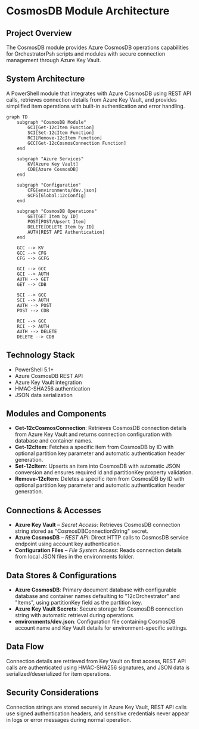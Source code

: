# CosmosDB Module Architecture

## Project Overview
The CosmosDB module provides Azure CosmosDB operations capabilities for OrchestratorPsh scripts and modules with secure connection management through Azure Key Vault.

## System Architecture
A PowerShell module that integrates with Azure CosmosDB using REST API calls, retrieves connection details from Azure Key Vault, and provides simplified item operations with built-in authentication and error handling.

```mermaid
graph TD
    subgraph "CosmosDB Module"
        GCI[Get-12cItem Function]
        SCI[Set-12cItem Function]
        RCI[Remove-12cItem Function]
        GCC[Get-12cCosmosConnection Function]
    end
    
    subgraph "Azure Services"
        KV[Azure Key Vault]
        CDB[Azure CosmosDB]
    end
    
    subgraph "Configuration"
        CFG[environments/dev.json]
        GCFG[Global:12cConfig]
    end
    
    subgraph "CosmosDB Operations"
        GET[GET Item by ID]
        POST[POST/Upsert Item]
        DELETE[DELETE Item by ID]
        AUTH[REST API Authentication]
    end
    
    GCC --> KV
    GCC --> CFG
    CFG --> GCFG
    
    GCI --> GCC
    GCI --> AUTH
    AUTH --> GET
    GET --> CDB
    
    SCI --> GCC
    SCI --> AUTH
    AUTH --> POST
    POST --> CDB
    
    RCI --> GCC
    RCI --> AUTH
    AUTH --> DELETE
    DELETE --> CDB
```

## Technology Stack
- PowerShell 5.1+
- Azure CosmosDB REST API
- Azure Key Vault integration
- HMAC-SHA256 authentication
- JSON data serialization

## Modules and Components

- **Get-12cCosmosConnection**: Retrieves CosmosDB connection details from Azure Key Vault and returns connection configuration with database and container names.
- **Get-12cItem**: Fetches a specific item from CosmosDB by ID with optional partition key parameter and automatic authentication header generation.
- **Set-12cItem**: Upserts an item into CosmosDB with automatic JSON conversion and ensures required id and partitionKey property validation.
- **Remove-12cItem**: Deletes a specific item from CosmosDB by ID with optional partition key parameter and automatic authentication header generation.

## Connections & Accesses

- **Azure Key Vault** – *Secret Access*: Retrieves CosmosDB connection string stored as "CosmosDBConnectionString" secret.
- **Azure CosmosDB** – *REST API*: Direct HTTP calls to CosmosDB service endpoint using account key authentication.
- **Configuration Files** – *File System Access*: Reads connection details from local JSON files in the environments folder.

## Data Stores & Configurations

- **Azure CosmosDB**: Primary document database with configurable database and container names defaulting to "12cOrchestrator" and "Items", using partitionKey field as the partition key.
- **Azure Key Vault Secrets**: Secure storage for CosmosDB connection string with automatic retrieval during operations.
- **environments/dev.json**: Configuration file containing CosmosDB account name and Key Vault details for environment-specific settings.

## Data Flow

Connection details are retrieved from Key Vault on first access, REST API calls are authenticated using HMAC-SHA256 signatures, and JSON data is serialized/deserialized for item operations.

## Security Considerations

Connection strings are stored securely in Azure Key Vault, REST API calls use signed authentication headers, and sensitive credentials never appear in logs or error messages during normal operation.